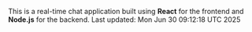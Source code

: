 This is a real-time chat application built using **React** for the frontend and **Node.js** for the backend.
Last updated: Mon Jun 30 09:12:18 UTC 2025
